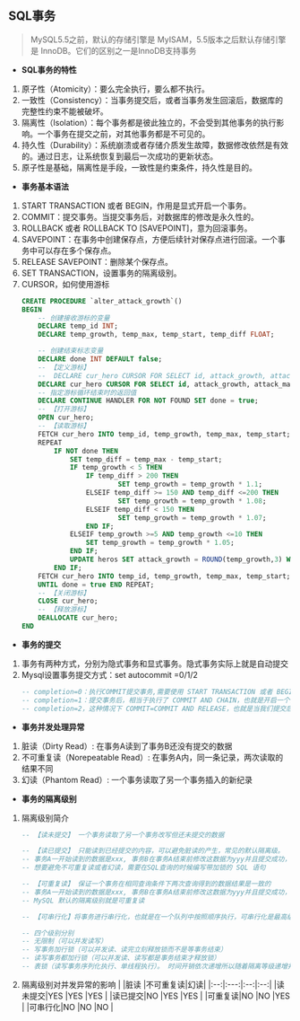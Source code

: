 ## <b>SQL事务</b> ##
> MySQL5.5之前，默认的存储引擎是 MyISAM，5.5版本之后默认存储引擎是 InnoDB。它们的区别之一是InnoDB支持事务

- <b>SQL事务的特性</b>
1. 原子性（Atomicity）：要么完全执行，要么都不执行。
2. 一致性（Consistency）：当事务提交后，或者当事务发生回滚后，数据库的完整性约束不能被破坏。
3. 隔离性（Isolation）：每个事务都是彼此独立的，不会受到其他事务的执行影响。一个事务在提交之前，对其他事务都是不可见的。
4. 持久性（Durability）：系统崩溃或者存储介质发生故障，数据修改依然是有效的。通过日志，让系统恢复到最后一次成功的更新状态。
5. 原子性是基础，隔离性是手段，一致性是约束条件，持久性是目的。

- <b>事务基本语法</b>
1. START TRANSACTION 或者 BEGIN，作用是显式开启一个事务。
2. COMMIT：提交事务。当提交事务后，对数据库的修改是永久性的。
3. ROLLBACK 或者 ROLLBACK TO [SAVEPOINT]，意为回滚事务。
4. SAVEPOINT：在事务中创建保存点，方便后续针对保存点进行回滚。一个事务中可以存在多个保存点。
5. RELEASE SAVEPOINT：删除某个保存点。
6. SET TRANSACTION，设置事务的隔离级别。
7. CURSOR，如何使用游标
    ```SQL    
    CREATE PROCEDURE `alter_attack_growth`()
    BEGIN
        -- 创建接收游标的变量
        DECLARE temp_id INT;  
        DECLARE temp_growth, temp_max, temp_start, temp_diff FLOAT;  

        -- 创建结束标志变量  
        DECLARE done INT DEFAULT false;
        -- 【定义游标】     
        --  DECLARE cur_hero CURSOR FOR SELECT id, attack_growth, attack_max, attack_start FROM heros; for oracle/Postgre SQL
        DECLARE cur_hero CURSOR FOR SELECT id, attack_growth, attack_max, attack_start FROM heros;
        -- 指定游标循环结束时的返回值  
        DECLARE CONTINUE HANDLER FOR NOT FOUND SET done = true;  
        -- 【打开游标】
        OPEN cur_hero;  
        -- 【读取游标】
        FETCH cur_hero INTO temp_id, temp_growth, temp_max, temp_start;
        REPEAT
            IF NOT done THEN
                SET temp_diff = temp_max - temp_start;
                IF temp_growth < 5 THEN
                    IF temp_diff > 200 THEN
                            SET temp_growth = temp_growth * 1.1;
                    ELSEIF temp_diff >= 150 AND temp_diff <=200 THEN
                            SET temp_growth = temp_growth * 1.08;
                    ELSEIF temp_diff < 150 THEN
                            SET temp_growth = temp_growth * 1.07;
                    END IF;                       
                ELSEIF temp_growth >=5 AND temp_growth <=10 THEN
                    SET temp_growth = temp_growth * 1.05;
                END IF;
                UPDATE heros SET attack_growth = ROUND(temp_growth,3) WHERE id = temp_id;
            END IF;
        FETCH cur_hero INTO temp_id, temp_growth, temp_max, temp_start;
        UNTIL done = true END REPEAT;
        -- 【关闭游标】
        CLOSE cur_hero;
        -- 【释放游标】
        DEALLOCATE cur_hero; 
    END
    ```

- <b>事务的提交</b>
1. 事务有两种方式，分别为隐式事务和显式事务。隐式事务实际上就是自动提交
2. Mysql设置事务提交方式：set autocommit =0/1/2
    ```SQL
    -- completion=0：执行COMMIT提交事务,需要使用 START TRANSACTION 或者 BEGIN开启新事务
    -- completion=1：提交事务后，相当于执行了 COMMIT AND CHAIN，也就是开启一个链式事务
    -- completion=2，这种情况下 COMMIT=COMMIT AND RELEASE，也就是当我们提交后，会自动与服务器断开连接。
    ```

- <b>事务并发处理异常</b>

1. 脏读（Dirty Read）: 在事务A读到了事务B还没有提交的数据
2. 不可重复读（Norepeatable Read）: 在事务A内，同一条记录，两次读取的结果不同
3. 幻读（Phantom Read）: 一个事务读取了另一个事务插入的新纪录

- <b>事务的隔离级别</b>
1. 隔离级别简介
    ```SQL
    -- 【读未提交】 一个事务读取了另一个事务改写但还未提交的数据
    
    -- 【读已提交】 只能读到已经提交的内容，可以避免脏读的产生，常见的默认隔离级。
    -- 事务A一开始读到的数据是xxx, 事务B在事务A结束前修改这数据为yyy并且提交成功，事务A再次去读时为yyy
    -- 想要避免不可重复读或者幻读，需要在SQL查询的时候编写带加锁的 SQL 语句
    
    -- 【可重复读】 保证一个事务在相同查询条件下两次查询得到的数据结果是一致的
    -- 事务A一开始读到的数据是xxx, 事务B在事务A结束前修改这数据为yyy并且提交成功，事务A再次去读时仍为xxx
    -- MySQL 默认的隔离级别就是可重复读

    -- 【可串行化】将事务进行串行化，也就是在一个队列中按照顺序执行，可串行化是最高级别的隔离等级

    -- 四个级别分别
    -- 无限制（可以并发读写）
    -- 写事务加行锁（可以并发读、读完立刻释放锁而不是等事务结束）
    -- 读写事务都加行锁（可以并发读、读写都是事务结束才释放锁）
    -- 表锁（读写事务序列化执行、单线程执行）。 时间开销依次递增所以随着隔离等级递增并发性能会降低。
    ```

2. 隔离级别对并发异常的影响
    |       |脏读 |不可重复读|幻读|
    |:--:|:---:|:--:|:--:|
    |读未提交|YES |YES      |YES |
    |读已提交|NO  |YES      |YES |
    |可重复读|NO  |NO       |YES |
    |可串行化|NO  |NO       |NO  |




